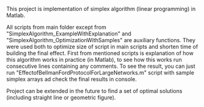 This project is implementation of simplex algorithm (linear programming) in Matlab.

All scripts from main folder except from "SimplexAlgorithm_ExampleWithExplanation" and "SimplexAlgorithm_OptimizationWithSamples" are auxiliary functions.
They were used both to optimize size of script in main scripts and shorten time of building the final effect.
First from mentioned scripts is explanation of how this algorithm works in practice (in Matlab), to see how this works run consecutive lines containing any comments.
To see the result, you can just run "EffectofBellmanFordProtocolForLargeNetworks.m" script with sample simplex arrays ad check the final results in console.

Project can be extended in the future to find a set of optimal solutions (including straight line or geometric figure).